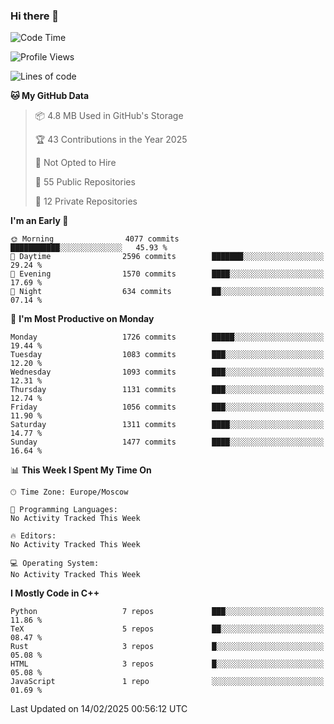 ### Hi there 👋

<!--
**SemenMartynov/SemenMartynov** is a ✨ _special_ ✨ repository because its `README.md` (this file) appears on your GitHub profile.

Here are some ideas to get you started:

- 🔭 I’m currently working on ...
- 🌱 I’m currently learning ...
- 👯 I’m looking to collaborate on ...
- 🤔 I’m looking for help with ...
- 💬 Ask me about ...
- 📫 How to reach me: ...
- 😄 Pronouns: ...
- ⚡ Fun fact: ...
-->

<!--START_SECTION:waka-->
![Code Time](http://img.shields.io/badge/Code%20Time-0%20secs-blue)

![Profile Views](http://img.shields.io/badge/Profile%20Views-0-blue)

![Lines of code](https://img.shields.io/badge/From%20Hello%20World%20I%27ve%20Written-7.6%20million%20lines%20of%20code-blue)

**🐱 My GitHub Data** 

> 📦 4.8 MB Used in GitHub's Storage 
 > 
> 🏆 43 Contributions in the Year 2025
 > 
> 🚫 Not Opted to Hire
 > 
> 📜 55 Public Repositories 
 > 
> 🔑 12 Private Repositories 
 > 
**I'm an Early 🐤** 

```text
🌞 Morning                4077 commits        ███████████░░░░░░░░░░░░░░   45.93 % 
🌆 Daytime                2596 commits        ███████░░░░░░░░░░░░░░░░░░   29.24 % 
🌃 Evening                1570 commits        ████░░░░░░░░░░░░░░░░░░░░░   17.69 % 
🌙 Night                  634 commits         ██░░░░░░░░░░░░░░░░░░░░░░░   07.14 % 
```
📅 **I'm Most Productive on Monday** 

```text
Monday                   1726 commits        █████░░░░░░░░░░░░░░░░░░░░   19.44 % 
Tuesday                  1083 commits        ███░░░░░░░░░░░░░░░░░░░░░░   12.20 % 
Wednesday                1093 commits        ███░░░░░░░░░░░░░░░░░░░░░░   12.31 % 
Thursday                 1131 commits        ███░░░░░░░░░░░░░░░░░░░░░░   12.74 % 
Friday                   1056 commits        ███░░░░░░░░░░░░░░░░░░░░░░   11.90 % 
Saturday                 1311 commits        ████░░░░░░░░░░░░░░░░░░░░░   14.77 % 
Sunday                   1477 commits        ████░░░░░░░░░░░░░░░░░░░░░   16.64 % 
```


📊 **This Week I Spent My Time On** 

```text
🕑︎ Time Zone: Europe/Moscow

💬 Programming Languages: 
No Activity Tracked This Week

🔥 Editors: 
No Activity Tracked This Week

💻 Operating System: 
No Activity Tracked This Week
```

**I Mostly Code in C++** 

```text
Python                   7 repos             ███░░░░░░░░░░░░░░░░░░░░░░   11.86 % 
TeX                      5 repos             ██░░░░░░░░░░░░░░░░░░░░░░░   08.47 % 
Rust                     3 repos             █░░░░░░░░░░░░░░░░░░░░░░░░   05.08 % 
HTML                     3 repos             █░░░░░░░░░░░░░░░░░░░░░░░░   05.08 % 
JavaScript               1 repo              ░░░░░░░░░░░░░░░░░░░░░░░░░   01.69 % 
```




 Last Updated on 14/02/2025 00:56:12 UTC
<!--END_SECTION:waka-->